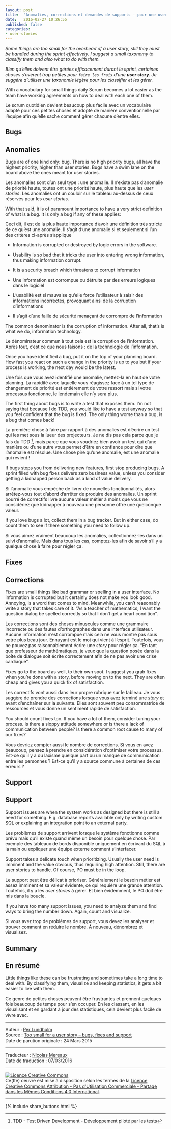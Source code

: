 ```yaml
---
layout: post
title:  "Anomalies, corrections et demandes de supports - pour une user story, c’est beaucoup trop petit"
date:   2016-02-27 10:26:55
published: false
categories: 
- user-stories
---
```


_Some things are too small for the overhead of a user story, still they must be handled during the sprint effectively. I suggest a small taxonomy to classify them and also what to do with them._

_Bien qu’elles doivent être gérées efficacement durant le sprint, certaines choses s’avèrent trop petites pour `faire les frais` d’une **user story**. Je suggère d’utiliser une taxonomie légère pour les classifier et les gérer._ 

With a vocabulary for small things daily Scrum becomes a lot easier as the team have working agreements on how to deal with each one of them.

Le scrum quotidien devient beaucoup plus facile avec un vocabulaire adapté pour ces petites choses et adopté de manière conventionnelle par l’équipe afin qu’elle sache comment gérer chacune d’entre elles.

## Bugs

## Anomalies

Bugs are of one kind only: bug. There is no high priority bugs, all have the highest priority, higher than user stories. Bugs have a swim lane on the board above the ones meant for user stories.

Les anomalies sont d’un seul type : une anomalie. Il n’existe pas d’anomalie de priorité haute, toutes ont une priorité haute, plus haute que les _user stories_. Les anomalies ont un couloir sur le tableau au-dessus de ceux réservés pour les _user stories_.

With that said, it is of paramount importance to have a very strict definition of what is a bug. It is only a bug if any of these applies:

Ceci dit, il est de la plus haute importance d’avoir une définition très stricte de ce qu’est une anomalie. Il s’agit d’une anomalie si et seulement si l’un des critères ci-après s’applique

* Information is corrupted or destroyed by logic errors in the software.
* Usability is so bad that it tricks the user into entering wrong information, thus making information corrupt.
* It is a security breach which threatens to corrupt information

* Une information est corrompue ou détruite par des erreurs logiques dans le logiciel
* L’usabilité est si mauvaise qu’elle force l’utilisateur à saisir des informations incorrectes, provoquant ainsi de la corruption d’informations
* Il s’agit d’une faille de sécurité menaçant de corrompre de l’information

The common denominator is the corruption of information. After all, that’s is what we do, information technology.

Le dénominateur commun à tout cela est la corruption de l’information. Après tout, c’est ce que nous faisons : de la technologie de l’information.

Once you have identified a bug, put it on the top of your planning board. How fast you react on such a change in the priority is up to you but if your process is working, the next day would be the latest.

Une fois que vous avez identifié une anomalie, mettez-la en haut de votre planning. La rapidité avec laquelle vous réagissez face à un tel type de changement de priorité est entièrement de votre ressort mais si votre processus fonctionne, le lendemain elle n’y sera plus.

The first thing about bugs is to write a test that exposes them. I’m not saying that because I do TDD, you would like to have a test anyway so that you feel confident that the bug is fixed. The only thing worse than a bug, is a bug that comes back!

La première chose à faire par rapport à des anomalies est d’écrire un test qui les met sous la lueur des projecteurs. Je ne dis pas cela parce que je fais du TDD [^1], mais parce que vous voudriez bien avoir un test qui d’une manière ou d’une autre vous permet d’être en confiance pour dire que l’anomalie est résolue. Une chose pire qu’une anomalie, est une anomalie qui revient !

If bugs stops you from delivering new features, first stop producing bugs. A sprint filled with bug fixes delivers zero business value, unless you consider getting a kidnapped person back as a kind of value delivery.

Si l’anomalie vous empêche de livrer de nouvelles fonctionnalités, alors arrêtez-vous tout d’abord d’arrêter de produire des anomalies. Un sprint bourré de correctifs livre aucune valeur métier à moins que vous ne considériez que kidnapper à nouveau une personne offre une quelconque valeur.

If you love bugs a lot, collect them in a bug tracker. But in either case, do count them to see if there something you need to follow up.

Si vous aimez vraiment beaucoup les anomalies, collectionnez-les dans un suivi d’anomalie. Mais dans tous les cas, comptez-les afin de savoir s’il y a quelque chose à faire pour régler ça.

## Fixes

## Corrections

Fixes are small things like bad grammar or spelling in a user interface. No information is corrupted but it certainly does not make you look good. Annoying, is a word that comes to mind. Meanwhile, you can’t reasonably write a story that takes care of it. “As a teacher of mathematics, I want the question dialog be spelled correctly so that I don’t get a heart condition”.

Les corrections sont des choses minuscules comme une grammaire incorrecte ou des fautes d’orthographes dans une interface utilisateur. Aucune information n’est corrompue mais cela ne vous montre pas sous votre plus beau jour. Ennuyant est le mot qui vient à l’esprit. Toutefois, vous ne pouvez pas raisonnablement écrire une _story_ pour régler ça. “En tant que professeur de mathématiques, je veux que la question posée dans la boîte de dialogue soit écrite correctement afin de ne pas avoir une crise cardiaque”.

Fixes go to the board as well, to their own spot. I suggest you grab fixes when you’re done with a story, before moving on to the next. They are often cheap and gives you a quick fix of satisfaction.

Les correctifs vont aussi dans leur propre rubrique sur le tableau. Je vous suggère de prendre des corrections lorsque vous avez terminé une _story_ et avant d’enchaîner sur la suivante. Elles sont souvent peu consommatrice de ressources et vous donne un sentiment rapide de satisfaction.

You should count fixes too. If you have a lot of them, consider tuning your process. Is there a sloppy attitude somewhere or is there a lack of communication between people? Is there a common root cause to many of our fixes?

Vous devriez compter aussi le nombre de corrections. Si vous en avez beaucoup, pensez à prendre en considération d’optimiser votre processus. Est-ce qu’il y a du laxisme quelque part ou un manque de communication entre les personnes ? Est-ce qu’il y a source commune à certaines de ces erreurs ?

## Support

## Support

Support issues are when the system works as designed but there is still a need for something. E.g. database reports available only by writing custom SQL or explaining an integration point to an external party.

Les problèmes de support arrivent lorsque le système fonctionne comme prévu mais qu’il existe quand même un besoin pour quelque chose. Par exemple des tableaux de bords disponible uniquement en écrivant du SQL à la main ou expliquer une équipe externe comment s’interfacer.

Support takes a delicate touch when prioritizing.  Usually the user need is imminent and the value obvious, thus requiring high attention. Still, there are user stories to handle. Of course, PO must be in the loop.

Le support peut être délicat à prioriser. Généralement le besoin métier est assez imminent et sa valeur évidente, ce qui requière une grande attention. Toutefois, il y a les _user stories_ à gérer. Et bien évidemment, le PO doit être mis dans la boucle.

If you have too many support issues, you need to analyze them and find ways to bring the number down.  Again, count and visualize.

Si vous avez trop de problèmes de support, vous devez les analyser et trouver comment en réduire le nombre. À nouveau, dénombrez et visualisez.

## Summary

## En résumé

Little things like these can be frustrating and sometimes take a long time to deal with. By classifying them, visualize and keeping statistics, it gets a bit easier to live with them.

Ce genre de petites choses peuvent être frustrantes et prennent quelques fois beaucoup de temps pour s’en occuper. En les classant, en les visualisant et en gardant à jour des statistiques, cela devient plus facile de vivre avec.

[^1]: TDD - Test Driven Development - Développement piloté par les tests

---  
Auteur : [Per Lundholm](https://www.crisp.se/konsulter/per-lundholm)  
Source : [Too small for a user story – bugs, fixes and support](http://blog.crisp.se/2015/03/24/perlundholm/too-small-for-a-user-story-bugs-fixes-and-support)  
Date de parution originale : 24 Mars 2015  

---
Traducteur : [Nicolas Mereaux](http://www.les-traducteurs-agiles.org/traducteurs/)  
Date de traduction : 07/03/2016  

---

<a rel="license" href="http://creativecommons.org/licenses/by-nc-sa/4.0/"><img alt="Licence Creative Commons" style="border-width:0" src="http://i.creativecommons.org/l/by-nc-sa/4.0/88x31.png" /></a><br />Ce(tte) oeuvre est mise à disposition selon les termes de la <a rel="license" href="http://creativecommons.org/licenses/by-nc-sa/4.0/">Licence Creative Commons Attribution - Pas d'Utilisation Commerciale - Partage dans les Mêmes Conditions 4.0 International</a>.

---

{% include share_buttons.html %}
